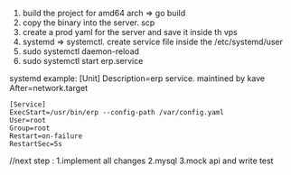 1. build the project for amd64 arch => go build
2. copy the binary into the server. scp
3. create a prod yaml for the server and save it inside th vps
4. systemd => systemctl. create service file inside the /etc/systemd/user
5. sudo systemctl daemon-reload
6. sudo systemctl start erp.service




systemd example:
    [Unit]
    Description=erp service. maintined by kave
    After=network.target

    [Service]
    ExecStart=/usr/bin/erp --config-path /var/config.yaml
    User=root
    Group=root
    Restart=on-failure
    RestartSec=5s



//next step :
1.implement all changes
2.mysql
3.mock api and write test